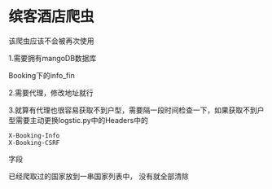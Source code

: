 # 缤客酒店爬虫

该爬虫应该不会被再次使用

1.需要拥有mangoDB数据库

Booking下的info_fin

2.需要代理，修改地址就行

3.就算有代理也很容易获取不到户型，需要隔一段时间检查一下，如果获取不到户型需要主动更换logstic.py中的Headers中的

```
X-Booking-Info
X-Booking-CSRF
```

字段

已经爬取过的国家放到一串国家列表中， 没有就全部清除

```python

```